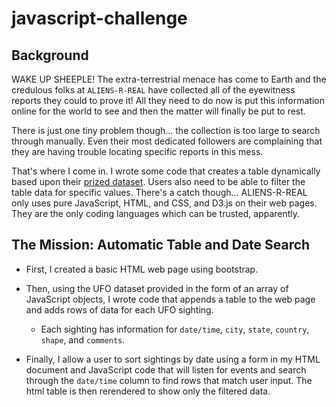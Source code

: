 # javascript-challenge

## Background

WAKE UP SHEEPLE! The extra-terrestrial menace has come to Earth and the credulous folks at `ALIENS-R-REAL` have collected all of the eyewitness reports they could to prove it! All they need to do now is put this information online for the world to see and then the matter will finally be put to rest.

There is just one tiny problem though... the collection is too large to search through manually. Even their most dedicated followers are complaining that they are having trouble locating specific reports in this mess.

That's where I come in. I wrote some code that creates a table dynamically based upon their [prized dataset](StarterCode/static/js/data.js). Users also need to be able to filter the table data for specific values. There's a catch though... ALIENS-R-REAL only uses pure JavaScript, HTML, and CSS, and D3.js on their web pages. They are the only coding languages which can be trusted, apparently.

## The Mission: Automatic Table and Date Search 

* First, I created a basic HTML web page using bootstrap.

* Then, using the UFO dataset provided in the form of an array of JavaScript objects, I wrote code that appends a table to the web page and adds rows of data for each UFO sighting.

  * Each sighting has information for `date/time`, `city`, `state`, `country`, `shape`, and `comments`.

* Finally, I allow a user to sort sightings by date using a form in my HTML document and JavaScript code that will listen for events and search through the `date/time` column to find rows that match user input. The html table is then rerendered to show only the filtered data.
